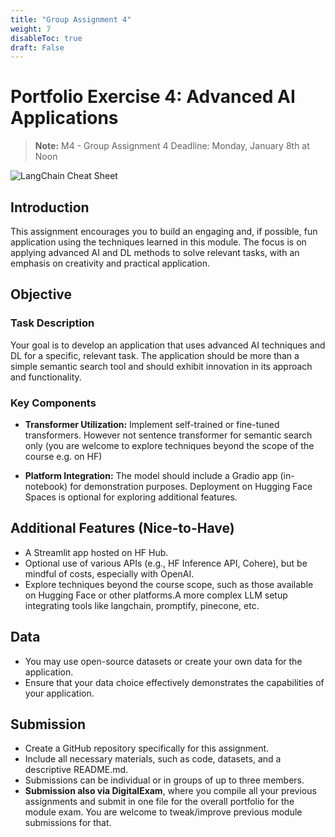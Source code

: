 ```yaml
---
title: "Group Assignment 4"
weight: 7
disableToc: true
draft: False
---
```


# Portfolio Exercise 4: Advanced AI Applications
> **Note:** M4 - Group Assignment 4 Deadline: Monday, January 8th at Noon

![LangChain Cheat Sheet](https://python.langchain.com/assets/images/rag_retrieval_generation-1046a4668d6bb08786ef73c56d4f228a.png)

## Introduction

This assignment encourages you to build an engaging and, if possible, fun application using the techniques learned in this module. The focus is on applying advanced AI and DL methods to solve relevant tasks, with an emphasis on creativity and practical application.

## Objective

### Task Description

Your goal is to develop an application that uses advanced AI techniques and DL for a specific, relevant task. The application should be more than a simple semantic search tool and should exhibit innovation in its approach and functionality. 

### Key Components

- **Transformer Utilization:** Implement self-trained or fine-tuned transformers. However not sentence transformer for semantic search only (you are welcome to explore techniques beyond the scope of the course e.g. on HF)
  
- **Platform Integration:** The model should include a Gradio app (in-notebook) for demonstration purposes. Deployment on Hugging Face Spaces is optional for exploring additional features.

## Additional Features (Nice-to-Have)

- A Streamlit app hosted on HF Hub.
- Optional use of various APIs (e.g., HF Inference API, Cohere), but be mindful of costs, especially with OpenAI.
- Explore techniques beyond the course scope, such as those available on Hugging Face or other platforms.A more complex LLM setup integrating tools like langchain, promptify, pinecone, etc.

## Data

- You may use open-source datasets or create your own data for the application.
- Ensure that your data choice effectively demonstrates the capabilities of your application.

## Submission

- Create a GitHub repository specifically for this assignment.
- Include all necessary materials, such as code, datasets, and a descriptive README.md.
- Submissions can be individual or in groups of up to three members.
- **Submission also via DigitalExam**, where you compile all your previous assignments and submit in one file for the overall portfolio for the module exam. You are welcome to tweak/improve previous module submissions for that.
